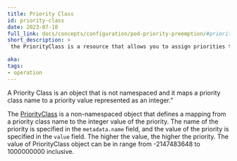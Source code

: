```yaml
---
title: Priority Class
id: priority-class
date: 2023-07-10
full_link: docs/concepts/configuration/pod-priority-preemption/#priorityclass
short_description: >
 the PriorityClass is a resource that allows you to assign priorities to different pods within a cluster It helps the scheduler prioritize the scheduling of pods based on their importance or criticality.

aka:
tags:
- operation
---
```

 A Priority Class is an object that is not namespaced and it maps a priority class name to a priority value represented as an integer.”


<!--more-->

The [PriorityClass](docs/concepts/scheduling-eviction/pod-priority-preemption/#priorityClass) is a non-namespaced object that defines a mapping from a priority class name to the integer value of the priority. The name of the priority is specified in the `metadata.name` field, and the value of the priority is specified in the `value` field. The higher the value, the higher the priority. The value of PriorityClass object can be in range from -2147483648 to 1000000000 inclusive. 







 

 